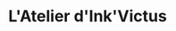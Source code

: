 ---
title: "L'Atelier d'Ink'Victus"
url: /roquebrune-sur-argens/latelier-dinkvictus/
shop: tatouage
---